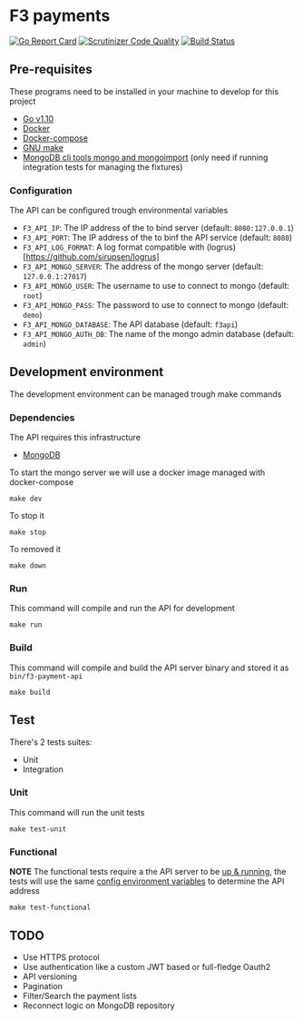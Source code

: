 # F3 payments
[![Go Report Card](https://goreportcard.com/badge/github.com/hmoragrega/f3-payments)](https://goreportcard.com/report/github.com/hmoragrega/f3-payments)
[![Scrutinizer Code Quality](https://scrutinizer-ci.com/g/hmoragrega/f3-payments/badges/quality-score.png?b=master)](https://scrutinizer-ci.com/g/hmoragrega/f3-payments/?branch=master)
[![Build Status](https://scrutinizer-ci.com/g/hmoragrega/f3-payments/badges/build.png?b=master)](https://scrutinizer-ci.com/g/hmoragrega/f3-payments/build-status/master)

## Pre-requisites
These programs need to be installed in your machine to develop for this project
- [Go v1.10](https://golang.org/)
- [Docker](https://docs.docker.com/install/#releases)
- [Docker-compose](https://docs.docker.com/compose/install/)
- [GNU make](https://www.gnu.org/software/make/)
- [MongoDB cli tools mongo and mongoimport](https://www.mongodb.com/) (only need if running integration tests for managing the fixtures)

### Configuration
The API can be configured trough environmental variables
- `F3_API_IP`: The IP address of the to bind server  (default: `8080:127.0.0.1`)
- `F3_API_PORT`: The IP address of the to binf the API service (default: `8080`)
- `F3_API_LOG_FORMAT`: A log format compatible with (logrus)[https://github.com/sirupsen/logrus]
- `F3_API_MONGO_SERVER`: The address of the mongo server (default: `127.0.0.1:27017`)
- `F3_API_MONGO_USER`: The username to use to connect to mongo (default: `root`)
- `F3_API_MONGO_PASS`: The password to use to connect to mongo (default: `demo`)
- `F3_API_MONGO_DATABASE`: The API database (default: `f3api`)
- `F3_API_MONGO_AUTH_DB`: The name of the mongo admin database (default: `admin`)

## Development environment
The development environment can be managed trough make commands

### Dependencies
The API requires this infrastructure
- [MongoDB](https://www.mongodb.com/)

To start the mongo server we will use a docker image managed with docker-compose
```
make dev
```

To stop it
```
make stop
```

To removed it
```
make down
```

### Run
This command will compile and run the API for development
```
make run
```
### Build
This command will compile and build the API server binary and stored it as `bin/f3-payment-api`
```
make build
```

## Test
There's 2 tests suites:
- Unit
- Integration

### Unit 
This command will run the unit tests
```
make test-unit
```

### Functional 
**NOTE** The functional tests require a the API server to be [up & running](#run), the tests will use the same [config environment variables](#configuration) to determine the API address
```
make test-functional
```

## TODO
- Use HTTPS protocol
- Use authentication like a custom JWT based or full-fledge Oauth2
- API versioning
- Pagination
- Filter/Search the payment lists
- Reconnect logic on MongoDB repository
